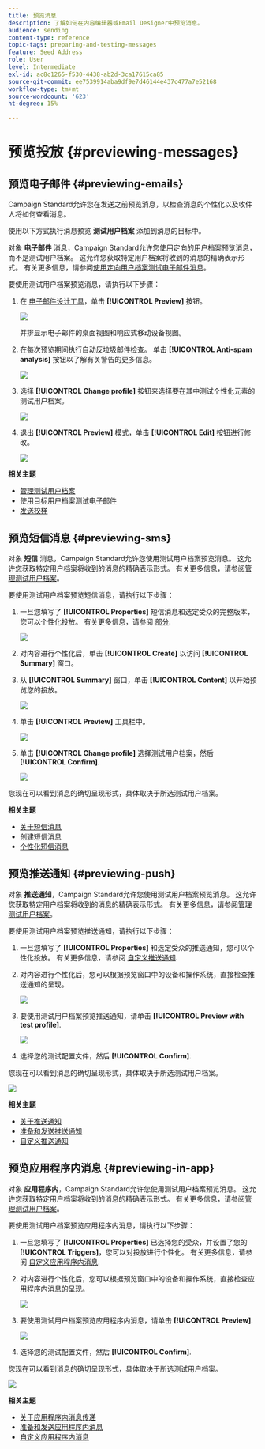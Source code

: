 ```yaml
---
title: 预览消息
description: 了解如何在内容编辑器或Email Designer中预览消息。
audience: sending
content-type: reference
topic-tags: preparing-and-testing-messages
feature: Seed Address
role: User
level: Intermediate
exl-id: ac8c1265-f530-4438-ab2d-3ca17615ca85
source-git-commit: ee7539914aba9df9e7d46144e437c477a7e52168
workflow-type: tm+mt
source-wordcount: '623'
ht-degree: 15%

---
```


# 预览投放 {#previewing-messages}

## 预览电子邮件 {#previewing-emails}

Campaign Standard允许您在发送之前预览消息，以检查消息的个性化以及收件人将如何查看消息。

使用以下方式执行消息预览 **测试用户档案** 添加到消息的目标中。

对象 **电子邮件** 消息，Campaign Standard允许您使用定向的用户档案预览消息，而不是测试用户档案。 这允许您获取特定用户档案将收到的消息的精确表示形式。 有关更多信息，请参阅[使用定向用户档案测试电子邮件消息](../../sending/using/testing-messages-using-target.md)。

要使用测试用户档案预览消息，请执行以下步骤：

1. 在 [电子邮件设计工具](../../designing/using/designing-content-in-adobe-campaign.md)，单击 **[!UICONTROL Preview]** 按钮。

   ![](assets/sending_preview.png)

   并排显示电子邮件的桌面视图和响应式移动设备视图。

1. 在每次预览期间执行自动反垃圾邮件检查。 单击 **[!UICONTROL Anti-spam analysis]** 按钮以了解有关警告的更多信息。

   ![](assets/sending_anti-spam_analysis.png)

1. 选择 **[!UICONTROL Change profile]** 按钮来选择要在其中测试个性化元素的测试用户档案。

   ![](assets/sending_test-profile.png)

1. 退出 **[!UICONTROL Preview]** 模式，单击 **[!UICONTROL Edit]** 按钮进行修改。

   ![](assets/sending_preview_edit.png)

**相关主题**

* [管理测试用户档案](../../audiences/using/managing-test-profiles.md)
* [使用目标用户档案测试电子邮件](../../sending/using/testing-messages-using-target.md)
* [发送校样](../../sending/using/sending-proofs.md)

## 预览短信消息 {#previewing-sms}

对象 **短信** 消息，Campaign Standard允许您使用测试用户档案预览消息。 这允许您获取特定用户档案将收到的消息的精确表示形式。 有关更多信息，请参阅[管理测试用户档案](../../audiences/using/managing-test-profiles.md)。

要使用测试用户档案预览短信消息，请执行以下步骤：

1. 一旦您填写了 **[!UICONTROL Properties]** 短信消息和选定受众的完整版本，您可以个性化投放。 有关更多信息，请参阅 [部分](../../channels/using/personalizing-sms-messages.md).

   ![](assets/sms_preview.png)

1. 对内容进行个性化后，单击 **[!UICONTROL Create]** 以访问 **[!UICONTROL Summary]** 窗口。

1. 从 **[!UICONTROL Summary]** 窗口，单击 **[!UICONTROL Content]** 以开始预览您的投放。

   ![](assets/sms_preview_2.png)

1. 单击 **[!UICONTROL Preview]** 工具栏中。

   ![](assets/sms_preview_3.png)

1. 单击 **[!UICONTROL Change profile]** 选择测试用户档案，然后 **[!UICONTROL Confirm]**.

   ![](assets/sms_preview_4.png)

您现在可以看到消息的确切呈现形式，具体取决于所选测试用户档案。

**相关主题**

* [关于短信消息](../../channels/using/about-sms-messages.md)
* [创建短信消息](../../channels/using/creating-an-sms-message.md)
* [个性化短信消息](../../channels/using/personalizing-sms-messages.md)

## 预览推送通知 {#previewing-push}

对象 **推送通知**，Campaign Standard允许您使用测试用户档案预览消息。 这允许您获取特定用户档案将收到的消息的精确表示形式。 有关更多信息，请参阅[管理测试用户档案](../../audiences/using/managing-test-profiles.md)。

要使用测试用户档案预览推送通知，请执行以下步骤：

1. 一旦您填写了 **[!UICONTROL Properties]** 和选定受众的推送通知，您可以个性化投放。 有关更多信息，请参阅 [自定义推送通知](../../channels/using/customizing-a-push-notification.md).

1. 对内容进行个性化后，您可以根据预览窗口中的设备和操作系统，直接检查推送通知的呈现。

   ![](assets/push_preview.png)

1. 要使用测试用户档案预览推送通知，请单击 **[!UICONTROL Preview with test profile]**.

   ![](assets/push_preview_2.png)

1. 选择您的测试配置文件，然后 **[!UICONTROL Confirm]**.

您现在可以看到消息的确切呈现形式，具体取决于所选测试用户档案。

![](assets/push_preview_3.png)

**相关主题**

* [关于推送通知](../../channels/using/about-push-notifications.md)
* [准备和发送推送通知](../../channels/using/preparing-and-sending-a-push-notification.md)
* [自定义推送通知](../../channels/using/customizing-a-push-notification.md)

## 预览应用程序内消息 {#previewing-in-app}

对象 **应用程序内**，Campaign Standard允许您使用测试用户档案预览消息。 这允许您获取特定用户档案将收到的消息的精确表示形式。 有关更多信息，请参阅[管理测试用户档案](../../audiences/using/managing-test-profiles.md)。

要使用测试用户档案预览应用程序内消息，请执行以下步骤：

1. 一旦您填写了 **[!UICONTROL Properties]** 已选择您的受众，并设置了您的 **[!UICONTROL Triggers]**，您可以对投放进行个性化。 有关更多信息，请参阅 [自定义应用程序内消息](../../channels/using/customizing-an-in-app-message.md).

1. 对内容进行个性化后，您可以根据预览窗口中的设备和操作系统，直接检查应用程序内消息的呈现。

   ![](assets/in_app_preview.png)

1. 要使用测试用户档案预览应用程序内消息，请单击 **[!UICONTROL Preview]**.

   ![](assets/in_app_preview_2.png)

1. 选择您的测试配置文件，然后 **[!UICONTROL Confirm]**.

您现在可以看到消息的确切呈现形式，具体取决于所选测试用户档案。

![](assets/in_app_preview_3.png)

**相关主题**

* [关于应用程序内消息传递](../../channels/using/about-in-app-messaging.md)
* [准备和发送应用程序内消息](../../channels/using/preparing-and-sending-an-in-app-message.md)
* [自定义应用程序内消息](../../channels/using/customizing-an-in-app-message.md)
